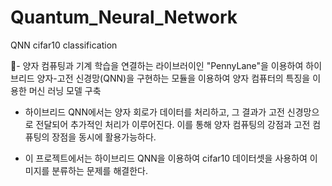 # Quantum_Neural_Network
QNN cifar10 classification

- 양자 컴퓨팅과 기계 학습을 연결하는 라이브러이인 "PennyLane"을 이용하여 하이브리드 양자-고전 신경망(QNN)을 구현하는 모듈을 이용하여 양자 컴퓨터의 특징을 이용한 머신 러닝 모델 구축

- 하이브리드 QNN에서는 양자 회로가 데이터를 처리하고, 그 결과가 고전 신경망으로 전달되어 추가적인 처리가 이루어진다. 이를 통해 양자 컴퓨팅의 강점과 고전 컴퓨팅의 장점을 동시에 활용가능하다.

- 이 프로젝트에서는 하이브리드 QNN을 이용하여 cifar10 데이터셋을 사용하여 이미지를 분류하는 문제를 해결한다.
